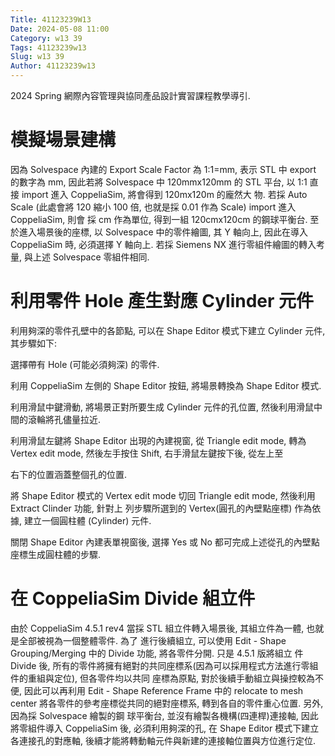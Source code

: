 ```yaml
---
Title: 41123239W13
Date: 2024-05-08 11:00
Category: w13 39
Tags: 41123239w13
Slug: w13 39
Author: 41123239w13
---
```


2024 Spring 網際內容管理與協同產品設計實習課程教學導引.

<!-- PELICAN_END_SUMMARY -->

# 模擬場景建構
因為 Solvespace 內建的 Export Scale Factor 為 1:1=mm, 表示 STL 中 export 的數字為 mm, 因此若將 
Solvespace 中 120mmx120mm 的 STL 平台, 以 1:1 直接 import 進入 CoppeliaSim, 將會得到 120mx120m 的龐然大
物. 若採 Auto Scale (此處會將 120 縮小 100 倍, 也就是採 0.01 作為 Scale) import 進入 CoppeliaSim, 則會
採 cm 作為單位, 得到一組 120cmx120cm 的鋼球平衡台. 至於進入場景後的座標, 以 Solvespace 中的零件繪圖, 其 
Y 軸向上, 因此在導入 CoppeliaSim 時, 必須選擇 Y 軸向上. 若採 Siemens NX 進行零組件繪圖的轉入考量, 與上述 
Solvespace 零組件相同.

# 利用零件 Hole 產生對應 Cylinder 元件
利用夠深的零件孔壁中的各節點, 可以在 Shape Editor 模式下建立 Cylinder 元件, 其步驟如下:

選擇帶有 Hole (可能必須夠深) 的零件.

利用 CoppeliaSim 左側的 Shape Editor 按鈕, 將場景轉換為 Shape Editor 模式.

利用滑鼠中鍵滑動, 將場景正對所要生成 Cylinder 元件的孔位置, 然後利用滑鼠中間的滾輪將孔儘量拉近.

利用滑鼠左鍵將 Shape Editor 出現的內建視窗, 從 Triangle edit mode, 轉為 Vertex edit mode, 然後左手按住 
Shift, 右手滑鼠左鍵按下後, 從左上至

右下的位置涵蓋整個孔的位置.

將 Shape Editor 模式的 Vertex edit mode 切回 Triangle edit mode, 然後利用 Extract Clinder 功能, 針對上
列步驟所選到的 Vertex(圓孔的內壁點座標) 作為依據, 建立一個圓柱體 (Cylinder) 元件.

關閉 Shape Editor 內建表單視窗後, 選擇 Yes 或 No 都可完成上述從孔的內壁點座標生成圓柱體的步驟.

# 在 CoppeliaSim Divide 組立件
由於 CoppeliaSim 4.5.1 rev4 當採 STL 組立件轉入場景後, 其組立件為一體, 也就是全部被視為一個整體零件. 為了
進行後續組立, 可以使用 Edit - Shape Grouping/Merging 中的 Divide 功能, 將各零件分開. 只是 4.5.1 版將組立
件 Divide 後, 所有的零件將擁有絕對的共同座標系(因為可以採用程式方法進行零組件的重組與定位), 但各零件均以共同
座標為原點, 對於後續手動組立與操控較為不便, 因此可以再利用 Edit - Shape Reference Frame 中的 relocate to 
mesh center 將各零件的參考座標從共同的絕對座標系, 轉到各自的零件重心位置. 另外, 因為採 Solvespace 繪製的鋼
球平衡台, 並沒有繪製各機構(四連桿)連接軸, 因此將零組件導入 CoppeliaSim 後, 必須利用夠深的孔, 在 Shape 
Editor 模式下建立各連接孔的對應軸, 後續才能將轉動軸元件與新建的連接軸位置與方位進行定位.